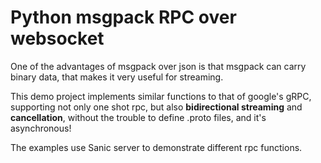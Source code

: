 # Python msgpack RPC over websocket

One of the advantages of msgpack over json is that msgpack can carry binary data, that makes it very useful for streaming.

This demo project implements similar functions to that of google's gRPC, supporting not only one shot rpc, but also **bidirectional streaming** and **cancellation**, without the trouble to define .proto files, and it's asynchronous!

The examples use Sanic server to demonstrate different rpc functions.
